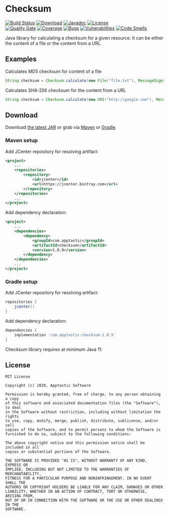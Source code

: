 Checksum
==========

[![Build Status](https://github.com/w3stling/checksum/workflows/Java%20CI%20with%20Gradle/badge.svg?branch=master)](https://github.com/w3stling/checksum/actions)
[![Download](https://api.bintray.com/packages/apptastic/maven-repo/checksum/images/download.svg)](https://bintray.com/apptastic/maven-repo/checksum/_latestVersion)
[![Javadoc](https://img.shields.io/badge/javadoc-1.0.9-blue.svg)](https://w3stling.github.io/checksum/javadoc/1.0.9)
[![License](http://img.shields.io/:license-MIT-blue.svg?style=flat-round)](http://apptastic-software.mit-license.org)   
[![Quality Gate](https://sonarcloud.io/api/project_badges/measure?project=com.apptastic%3Achecksum&metric=alert_status)](https://sonarcloud.io/dashboard?id=com.apptastic%3Achecksum)
[![Coverage](https://sonarcloud.io/api/project_badges/measure?project=com.apptastic%3Achecksum&metric=coverage)](https://sonarcloud.io/component_measures?id=com.apptastic%3Achecksum&metric=Coverage)
[![Bugs](https://sonarcloud.io/api/project_badges/measure?project=com.apptastic%3Achecksum&metric=bugs)](https://sonarcloud.io/component_measures?id=com.apptastic%3Achecksum&metric=bugs)
[![Vulnerabilities](https://sonarcloud.io/api/project_badges/measure?project=com.apptastic%3Achecksum&metric=vulnerabilities)](https://sonarcloud.io/component_measures?id=com.apptastic%3Achecksum&metric=vulnerabilities)
[![Code Smells](https://sonarcloud.io/api/project_badges/measure?project=com.apptastic%3Achecksum&metric=code_smells)](https://sonarcloud.io/component_measures?id=com.apptastic%3Achecksum&metric=code_smells)

Java library for calculating a checksum for a given resource. It can be either the content of a file or the content from a URL. 

Examples
--------
Calculates MD5 checksum for content of a file 
```java
String checksum = Checksum.calculate(new File("file.txt"), MessageDigest.getInstance("MD5"));
```

Calculates SHA-256 checksum for the content from a URL 
```java
String checksum = Checksum.calculate(new URI("http://google.com"), MessageDigest.getInstance("SHA-256"));
```


Download
--------

Download [the latest JAR][1] or grab via [Maven][2] or [Gradle][3].

### Maven setup
Add JCenter repository for resolving artifact:
```xml
<project>
    ...
    <repositories>
        <repository>
            <id>jcenter</id>
            <url>https://jcenter.bintray.com</url>
        </repository>
    </repositories>
    ...
</project>
```

Add dependency declaration:
```xml
<project>
    ...
    <dependencies>
        <dependency>
            <groupId>com.apptastic</groupId>
            <artifactId>checksum</artifactId>
            <version>1.0.9</version>
        </dependency>
    </dependencies>
    ...
</project>
```

### Gradle setup
Add JCenter repository for resolving artifact:
```groovy
repositories {
    jcenter()
}
```

Add dependency declaration:
```groovy
dependencies {
    implementation 'com.apptastic:checksum:1.0.9'
}
```

Checksum library requires at minimum Java 11.

License
-------

    MIT License
    
    Copyright (c) 2020, Apptastic Software
    
    Permission is hereby granted, free of charge, to any person obtaining a copy
    of this software and associated documentation files (the "Software"), to deal
    in the Software without restriction, including without limitation the rights
    to use, copy, modify, merge, publish, distribute, sublicense, and/or sell
    copies of the Software, and to permit persons to whom the Software is
    furnished to do so, subject to the following conditions:
    
    The above copyright notice and this permission notice shall be included in all
    copies or substantial portions of the Software.
    
    THE SOFTWARE IS PROVIDED "AS IS", WITHOUT WARRANTY OF ANY KIND, EXPRESS OR
    IMPLIED, INCLUDING BUT NOT LIMITED TO THE WARRANTIES OF MERCHANTABILITY,
    FITNESS FOR A PARTICULAR PURPOSE AND NONINFRINGEMENT. IN NO EVENT SHALL THE
    AUTHORS OR COPYRIGHT HOLDERS BE LIABLE FOR ANY CLAIM, DAMAGES OR OTHER
    LIABILITY, WHETHER IN AN ACTION OF CONTRACT, TORT OR OTHERWISE, ARISING FROM,
    OUT OF OR IN CONNECTION WITH THE SOFTWARE OR THE USE OR OTHER DEALINGS IN THE
    SOFTWARE.


[1]: https://bintray.com/apptastic/maven-repo/checksum/_latestVersion
[2]: https://maven.apache.org
[3]: https://gradle.org